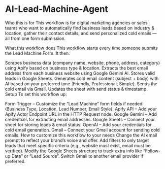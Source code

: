 # AI-Lead-Machine-Agent

Who this is for
This workflow is for digital marketing agencies or sales teams who want to automatically find business leads based on industry & location, gather their contact details, and send personalized cold emails — all from one form submission.

What this workflow does
This workflow starts every time someone submits the Lead Machine Form. It then:

Scrapes business data (company name, website, phone, address, category) using Apify based on business type & location.
Extracts the best email address from each business website using Google Gemini AI.
Stores valid leads in Google Sheets.
Generates cold email content (subject + body) with AI based on your preferred tone (Friendly, Professional, Simple).
Sends the cold email via Gmail.
Updates the sheet with send status & timestamp.
Setup
To set this workflow up:

Form Trigger – Customize the “Lead Machine” form fields if needed (Business Type, Location, Lead Number, Email Style).
Apify API – Add your Apify Actor Endpoint URL in the HTTP Request node.
Google Gemini – Add credentials for extracting email addresses.
Google Sheets – Connect your sheet for storing leads & email status.
OpenAI – Add your credentials for cold email generation.
Gmail – Connect your Gmail account for sending cold emails.
How to customize this workflow to your needs
Change the AI email prompt to reflect your brand’s voice and offer.
Add filters to only target leads that meet specific criteria (e.g., website must exist, email must be verified).
Modify the Google Sheets structure to track extra info like “Follow-up Date” or “Lead Source”.
Switch Gmail to another email provider if preferred.
